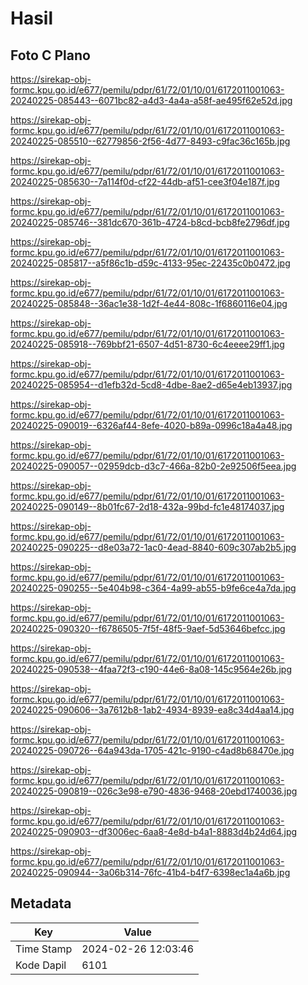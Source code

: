 # Hasil

## Foto C Plano

https://sirekap-obj-formc.kpu.go.id/e677/pemilu/pdpr/61/72/01/10/01/6172011001063-20240225-085443--6071bc82-a4d3-4a4a-a58f-ae495f62e52d.jpg

https://sirekap-obj-formc.kpu.go.id/e677/pemilu/pdpr/61/72/01/10/01/6172011001063-20240225-085510--62779856-2f56-4d77-8493-c9fac36c165b.jpg

https://sirekap-obj-formc.kpu.go.id/e677/pemilu/pdpr/61/72/01/10/01/6172011001063-20240225-085630--7a114f0d-cf22-44db-af51-cee3f04e187f.jpg

https://sirekap-obj-formc.kpu.go.id/e677/pemilu/pdpr/61/72/01/10/01/6172011001063-20240225-085746--381dc670-361b-4724-b8cd-bcb8fe2796df.jpg

https://sirekap-obj-formc.kpu.go.id/e677/pemilu/pdpr/61/72/01/10/01/6172011001063-20240225-085817--a5f86c1b-d59c-4133-95ec-22435c0b0472.jpg

https://sirekap-obj-formc.kpu.go.id/e677/pemilu/pdpr/61/72/01/10/01/6172011001063-20240225-085848--36ac1e38-1d2f-4e44-808c-1f6860116e04.jpg

https://sirekap-obj-formc.kpu.go.id/e677/pemilu/pdpr/61/72/01/10/01/6172011001063-20240225-085918--769bbf21-6507-4d51-8730-6c4eeee29ff1.jpg

https://sirekap-obj-formc.kpu.go.id/e677/pemilu/pdpr/61/72/01/10/01/6172011001063-20240225-085954--d1efb32d-5cd8-4dbe-8ae2-d65e4eb13937.jpg

https://sirekap-obj-formc.kpu.go.id/e677/pemilu/pdpr/61/72/01/10/01/6172011001063-20240225-090019--6326af44-8efe-4020-b89a-0996c18a4a48.jpg

https://sirekap-obj-formc.kpu.go.id/e677/pemilu/pdpr/61/72/01/10/01/6172011001063-20240225-090057--02959dcb-d3c7-466a-82b0-2e92506f5eea.jpg

https://sirekap-obj-formc.kpu.go.id/e677/pemilu/pdpr/61/72/01/10/01/6172011001063-20240225-090149--8b01fc67-2d18-432a-99bd-fc1e48174037.jpg

https://sirekap-obj-formc.kpu.go.id/e677/pemilu/pdpr/61/72/01/10/01/6172011001063-20240225-090225--d8e03a72-1ac0-4ead-8840-609c307ab2b5.jpg

https://sirekap-obj-formc.kpu.go.id/e677/pemilu/pdpr/61/72/01/10/01/6172011001063-20240225-090255--5e404b98-c364-4a99-ab55-b9fe6ce4a7da.jpg

https://sirekap-obj-formc.kpu.go.id/e677/pemilu/pdpr/61/72/01/10/01/6172011001063-20240225-090320--f6786505-7f5f-48f5-9aef-5d53646befcc.jpg

https://sirekap-obj-formc.kpu.go.id/e677/pemilu/pdpr/61/72/01/10/01/6172011001063-20240225-090538--4faa72f3-c190-44e6-8a08-145c9564e26b.jpg

https://sirekap-obj-formc.kpu.go.id/e677/pemilu/pdpr/61/72/01/10/01/6172011001063-20240225-090606--3a7612b8-1ab2-4934-8939-ea8c34d4aa14.jpg

https://sirekap-obj-formc.kpu.go.id/e677/pemilu/pdpr/61/72/01/10/01/6172011001063-20240225-090726--64a943da-1705-421c-9190-c4ad8b68470e.jpg

https://sirekap-obj-formc.kpu.go.id/e677/pemilu/pdpr/61/72/01/10/01/6172011001063-20240225-090819--026c3e98-e790-4836-9468-20ebd1740036.jpg

https://sirekap-obj-formc.kpu.go.id/e677/pemilu/pdpr/61/72/01/10/01/6172011001063-20240225-090903--df3006ec-6aa8-4e8d-b4a1-8883d4b24d64.jpg

https://sirekap-obj-formc.kpu.go.id/e677/pemilu/pdpr/61/72/01/10/01/6172011001063-20240225-090944--3a06b314-76fc-41b4-b4f7-6398ec1a4a6b.jpg


## Metadata

| Key        | Value               |
| ---------- | ------------------- |
| Time Stamp | 2024-02-26 12:03:46 |
| Kode Dapil | 6101                |



